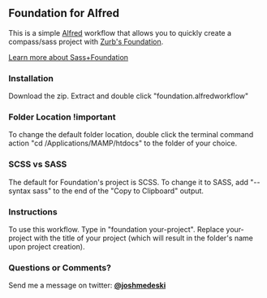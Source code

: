 ## Foundation for Alfred

This is a simple [Alfred](http://www.alfredapp.com/) workflow that allows you to quickly create a compass/sass project with [Zurb's Foundation](http://foundation.zurb.com/).

[Learn more about Sass+Foundation](http://foundation.zurb.com/docs/sass.html)

### Installation

Download the zip. Extract and double click "foundation.alfredworkflow"

### Folder Location !important
To change the default folder location, double click the terminal command action "cd /Applications/MAMP/htdocs" to the folder of your choice. 

### SCSS vs SASS

The default for Foundation's project is SCSS. To change it to SASS, add "--syntax sass" to the end of the "Copy to Clipboard" output.

### Instructions
To use this workflow. Type in "foundation your-project". Replace your-project with the title of your project (which will result in the folder's name upon project creation).

### Questions or Comments?
Send me a message on twitter: [**@joshmedeski**](https://twitter.com/joshmedeski)